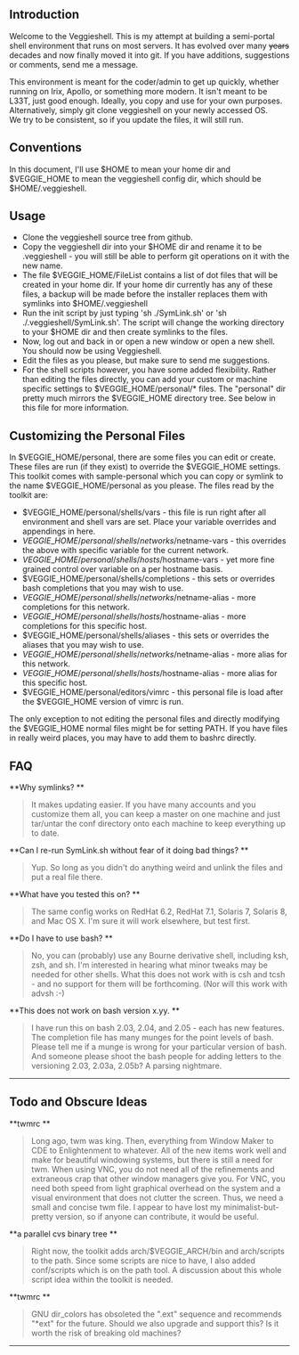 ## Introduction 

Welcome to the Veggieshell. This is my attempt at building a semi-portal 
shell environment that runs on most servers.  It has evolved over many
<s>years</s> decades and now finally moved it into git.  If
you have additions, suggestions or comments, send me a message. 

This environment is meant for the coder/admin to get up quickly, whether
running on Irix, Apollo, or something more modern.  It isn't meant to
be L33T, just good enough.  Ideally, you copy and use for your own purposes.
Alternatively, simply git clone veggieshell on your newly accessed OS.  
We try to be consistent, so if you update the files, it will still run.


## Conventions 

In this document, I'll use $HOME to mean your home dir
and $VEGGIE\_HOME to mean the veggieshell config dir, which should be
$HOME/.veggieshell.

## Usage 
    
*   Clone the veggieshell source tree from github.
*   Copy the veggieshell dir into your $HOME dir and rename it to be
    .veggieshell - you will still be able to perform git operations on 
	it with the new name.
*   The file $VEGGIE\_HOME/FileList contains a list of dot files that will be created
    in your home dir.  If your home dir currently has any of these files, 
	a backup will be made before the installer replaces them with symlinks
    into $HOME/.veggieshell
*   Run the init script by just typing 'sh ./SymLink.sh' or
    'sh ./.veggieshell/SymLink.sh'. The script will change the working directory
	to your $HOME dir and then create symlinks to the files.
*   Now, log out and back in or open a new window or open a new shell. You should now be
    using Veggieshell.
*   Edit the files as you please, but make sure to send me suggestions.
*   For the shell scripts however, you have some added flexibility.
    Rather than editing the files directly, you can add your custom or
    machine specific settings to $VEGGIE\_HOME/personal/\* files. The "personal" dir
    pretty much mirrors the $VEGGIE\_HOME directory tree. See below in this file
    for more information.
    

## Customizing the Personal Files 

In $VEGGIE\_HOME/personal, there are some files you can edit or create.
These files are run (if they exist) to override the $VEGGIE\_HOME settings.
This toolkit comes with sample-personal which you can copy or symlink to
the name $VEGGIE\_HOME/personal as you please. The files read by the toolkit
are:

*   $VEGGIE\_HOME/personal/shells/vars - this file is run right after all
    environment and shell vars are set. Place your variable overrides and
    appendings in here.
*   $VEGGIE\_HOME/personal/shells/networks/$netname-vars - this overrides the
    above with specific variable for the current network.
*   $VEGGIE\_HOME/personal/shells/hosts/$hostname-vars - yet more fine grained
    control over variable on a per hostname basis.
*   $VEGGIE\_HOME/personal/shells/completions - this sets or overrides
    bash completions that you may wish to use.
*   $VEGGIE\_HOME/personal/shells/networks/$netname-alias - more completions for
    this network.
*   $VEGGIE\_HOME/personal/shells/hosts/$hostname-alias - more completions for
    this specific host.
*   $VEGGIE\_HOME/personal/shells/aliases - this sets or overrides the aliases that
    you may wish to use.
*   $VEGGIE\_HOME/personal/shells/networks/$netname-alias - more alias for this
    network.
*   $VEGGIE\_HOME/personal/shells/hosts/$hostname-alias - more alias for this
    specific host.
*   $VEGGIE\_HOME/personal/editors/vimrc - this personal file is load after the
    $VEGGIE\_HOME version of vimrc is run.
    

The only exception to not editing the personal files and directly
modifying the $VEGGIE\_HOME normal files might be for setting PATH. If you have
files in really weird places, you may have to add them to bashrc
directly.

## FAQ 

**Why symlinks?
**
> 
> It makes updating easier. If you have many accounts and you
> customize them all, you can keep a master on one machine and just
> tar/untar the conf directory onto each machine to keep everything up to
> date. 
> 

**Can I re-run SymLink.sh without fear of it doing bad things?
**
> 
> Yup. So long as you didn't do anything weird and unlink the files
> and put a real file there.
> 

**What have you tested this on?
**
> 
> The same config works on RedHat 6.2, RedHat 7.1, Solaris 7, 
> Solaris 8, and Mac OS X. I'm sure it will work elsewhere, but test
> first.
> 

**Do I have to use bash?
**
> 
> No, you can (probably) use any Bourne derivative shell, including
> ksh, zsh, and sh. I'm interested in hearing what minor tweaks may be
> needed for other shells. What this does not work with is csh and tcsh -
> and no support for them will be forthcoming. (Nor will this work with
> advsh :-)
> 

**This does not work on bash version x.yy.
**
> 
> I have run this on bash 2.03, 2.04, and 2.05 - each has new
> features. The completion file has many munges for the point levels of
> bash. Please tell me if a munge is wrong for your particular version of
> bash. And someone please shoot the bash people for adding letters to
> the versioning 2.03, 2.03a, 2.05b? A parsing nightmare.
> 

****
> 
> 

## Todo and Obscure Ideas 
    
**twmrc
**
> 
> Long ago, twm was king. Then, everything from Window Maker to CDE
> to Enlightenment to whatever. All of the new items work well and make for
> beautiful windowing systems, but there is still a need for twm. When
> using VNC, you do not need all of the refinements and extraneous crap
> that other window managers give you. For VNC, you need both speed from
> light graphical overhead on the system and a visual environment that does not
> clutter the screen. Thus, we need a small and concise twm file. I appear to
> have lost my minimalist-but-pretty version, so if anyone can contribute, it
> would be useful.
> 

**a parallel cvs binary tree
**
> 
> Right now, the toolkit adds arch/$VEGGIE\_ARCH/bin and arch/scripts to the
> path. Since some scripts are nice to have, I also added conf/scripts
> which is on the path tool. A discussion about this whole script idea
> within the toolkit is needed. 
> 

**twmrc
**
> GNU dir_colors has obsoleted the ".ext" sequence and recommends "*ext"
> for the future.  Should we also upgrade and support this?  Is it worth the
> risk of breaking old machines?

****
> 
>

<!-- vim:syntax=md
-->
